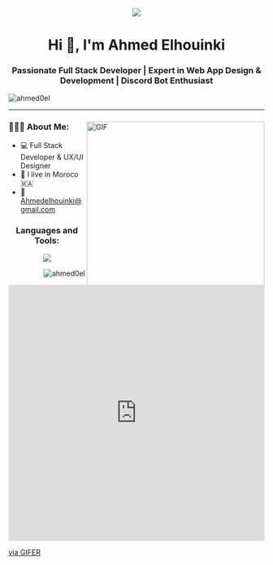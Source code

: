 <div align="center">
  <img src="https://user-images.githubusercontent.com/22107794/139580686-887df369-edb8-4bc8-b607-4fbf6d7e4866.gif">
</div>


<h1 align="center">Hi 👋, I'm Ahmed Elhouinki</h1>
<h3 align="center">Passionate Full Stack Developer | Expert in Web App Design & Development | Discord Bot Enthusiast</h3>
<p align="left"> <img src="https://komarev.com/ghpvc/?username=ahmed0el&label=Profile%20views&color=0e75b6&style=flat" alt="ahmed0el" /> </p>
<hr/>
<div>
  <img align="right" alt="GIF" src="https://i0.wp.com/media.tenor.com/TIUfh_o9hIUAAAAd/minimoss-pixel-art.gif?fit=960%2C960&ssl=1" width="350px" />
<h3 align="left">👨🏻‍💻 About Me:</h3>

- 💻 Full Stack Developer & UX/UI Designer
- 📌 I live in Moroco 🇲🇦
- 📧 Ahmedelhouinki@gmail.com
</div>

<div>
  <h3 align="center">Languages and Tools:</h3>
<p align="center">
  <a href="https://skillicons.dev">
    <img src="https://skillicons.dev/icons?i=git,azure,blender,bootstrap,cpp,css,discord,bots,figma,github,html,ai,js,jquery,linux,mongodb,laravel,mysql,nodejs,npm,ps,php,postman,py,react,tailwind,vite,vscode,windows" />
  </a>
</p>
</div>

<div>
  <p>&nbsp;<img align="right" src="https://github-readme-stats.vercel.app/api?username=ahmed0el&show_icons=true&locale=en" alt="ahmed0el" /></p>
<p><img align="left" src="https://github-readme-streak-stats.herokuapp.com/?user=ahmed0el&" alt="ahmed0el" /></p>

<p><img align="left" src="https://github-readme-stats.vercel.app/api/top-langs?username=ahmed0el&show_icons=true&locale=en&layout=compact" alt="ahmed0el" /></p>

</div>

<div style="padding-top:100.000%;position:relative;"><iframe src="https://gifer.com/embed/Vp3L" width="100%" height="100%" style='position:absolute;top:0;left:0;' frameBorder="0" allowFullScreen></iframe></div><p><a href="https://gifer.com">via GIFER</a></p>

